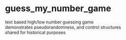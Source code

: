 # guess_my_number_game
text based high/low number guessing game  
demonstrates pseudorandomness, and control structures  
shared for historical purposes
